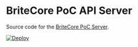 # BriteCore PoC API Server

Source code for the [BriteCore PoC Server][server].

[server]: https://github.com/MaheshBodas/britecore-poc-api-master
[presentation]: https://github.com/MaheshBodas/britecore-poc-api-master/blob/master/blob/BriteCore%20PoC%20WebAPI%20Presentation.pptx


[![Deploy](https://www.herokucdn.com/deploy/button.svg)](https://heroku.com/deploy)
